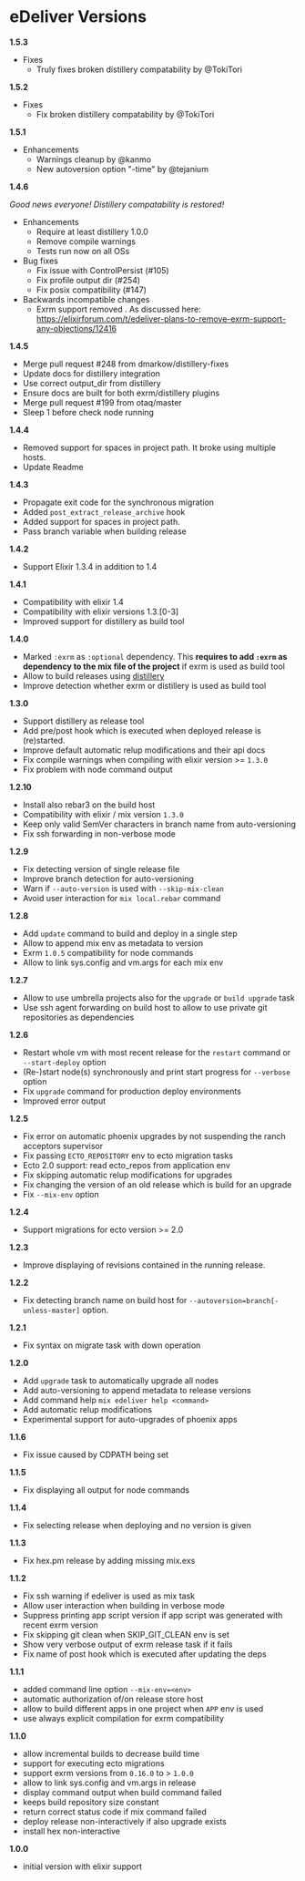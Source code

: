 eDeliver Versions
=================

__1.5.3__

  - Fixes
    - Truly fixes broken distillery compatability by @TokiTori

__1.5.2__

  - Fixes
    - Fix broken distillery compatability by @TokiTori

__1.5.1__

  - Enhancements
    - Warnings cleanup by @kanmo
    - New autoversion option "-time" by @tejanium

__1.4.6__

_Good news everyone! Distillery compatability is restored!_

- Enhancements
  - Require at least distillery 1.0.0
  - Remove compile warnings
  - Tests run now on all OSs
- Bug fixes
  - Fix issue with ControlPersist (#105)
  - Fix profile output dir (#254)
  - Fix posix compatibility (#147)
- Backwards incompatible changes
  - Exrm support removed . As discussed here: https://elixirforum.com/t/edeliver-plans-to-remove-exrm-support-any-objections/12416

__1.4.5__

- Merge pull request #248 from dmarkow/distillery-fixes
- Update docs for distillery integration
- Use correct output_dir from distillery
- Ensure docs are built for both exrm/distillery plugins
- Merge pull request #199 from otaq/master
- Sleep 1 before check node running

__1.4.4__

- Removed support for spaces in project path. It broke using multiple hosts.
- Update Readme

__1.4.3__

- Propagate exit code for the synchronous migration
- Added `post_extract_release_archive` hook
- Added support for spaces in project path.
- Pass branch variable when building release

__1.4.2__

- Support Elixir 1.3.4 in addition to 1.4

__1.4.1__

- Compatibility with elixir 1.4
- Compatibility with elixir versions 1.3.[0-3]
- Improved support for distillery as build tool

__1.4.0__

- Marked `:exrm` as `:optional` dependency. This __requires to add `:exrm`
  as dependency to the mix file of the project__ if exrm is used as build tool
- Allow to build releases using [distillery](https://github.com/bitwalker/distillery)
- Improve detection whether exrm or distillery is used as build tool

__1.3.0__

- Support distillery as release tool
- Add pre/post hook which is executed when deployed release is (re)started.
- Improve default automatic relup modifications and their api docs
- Fix compile warnings when compiling with elixir version >= `1.3.0`
- Fix problem with node command output

__1.2.10__

- Install also rebar3 on the build host
- Compatibility with elixir / mix version `1.3.0`
- Keep only valid SemVer characters in branch name from auto-versioning
- Fix ssh forwarding in non-verbose mode

__1.2.9__

- Fix detecting version of single release file
- Improve branch detection for auto-versioning
- Warn if `--auto-version` is used with `--skip-mix-clean`
- Avoid user interaction for `mix local.rebar` command

__1.2.8__

- Add `update` command to build and deploy in a single step
- Allow to append mix env as metadata to version
- Exrm `1.0.5` compatibility for node commands
- Allow to link sys.config and vm.args for each mix env

__1.2.7__

- Allow to use umbrella projects also for the `upgrade` or `build upgrade` task
- Use ssh agent forwarding on build host to allow to use private git repositories as dependencies

__1.2.6__

- Restart whole vm with most recent release for the `restart` command or `--start-deploy` option
- (Re-)start node(s) synchronously and print start progress for `--verbose` option
- Fix `upgrade` command for production deploy environments
- Improved error output

__1.2.5__

- Fix error on automatic phoenix upgrades by not suspending the ranch acceptors supervisor
- Fix passing `ECTO_REPOSITORY` env to ecto migration tasks
- Ecto 2.0 support: read ecto_repos from application env
- Fix skipping automatic relup modifications for upgrades
- Fix changing the version of an old release which is build for an upgrade
- Fix `--mix-env` option

__1.2.4__

- Support migrations for ecto version >= 2.0

__1.2.3__

- Improve displaying of revisions contained in the running release.

__1.2.2__

- Fix detecting branch name on build host for `--autoversion=branch[-unless-master]` option.

__1.2.1__

- Fix syntax on migrate task with down operation

__1.2.0__

- Add `upgrade` task to automatically upgrade all nodes
- Add auto-versioning to append metadata to release versions
- Add command help `mix edeliver help <command>`
- Add automatic relup modifications
- Experimental support for auto-upgrades of phoenix apps

__1.1.6__

- Fix issue caused by CDPATH being set

__1.1.5__

- Fix displaying all output for node commands

__1.1.4__

- Fix selecting release when deploying and no version is given

__1.1.3__

- Fix hex.pm release by adding missing mix.exs

__1.1.2__

- Fix ssh warning if edeliver is used as mix task
- Allow user interaction when building in verbose mode
- Suppress printing app script version if app script was generated with recent exrm version
- Fix skipping git clean when SKIP_GIT_CLEAN env is set
- Show very verbose output of exrm release task if it fails
- Fix name of post hook which is executed after updating the deps

__1.1.1__

- added command line option `--mix-env=<env>`
- automatic authorization of/on release store host
- allow to build different apps in one project when `APP` env is used
- use always explicit compilation for exrm compatibility

__1.1.0__

- allow incremental builds to decrease build time
- support for executing ecto migrations
- support exrm versions from `0.16.0` to > `1.0.0`
- allow to link sys.config and vm.args in release
- display command output when build command failed
- keeps build repository size constant
- return correct status code if mix command failed
- deploy release non-interactively if also upgrade exists
- install hex non-interactive


__1.0.0__

 - initial version with elixir support
